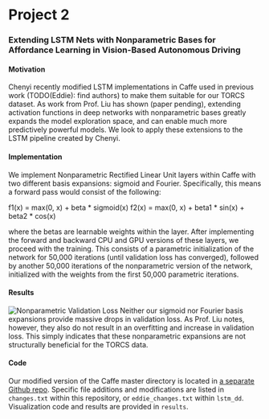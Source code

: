 # Project 2
### Extending LSTM Nets with Nonparametric Bases for Affordance Learning in Vision-Based Autonomous Driving

#### Motivation
Chenyi recently modified LSTM implementations in Caffe used in previous work (TODO(Eddie): find authors) to make them suitable for our TORCS dataset.  As work from Prof. Liu has shown (paper pending), extending activation functions in deep networks with nonparametric bases greatly expands the model exploration space, and can enable much more predictively powerful models.  We look to apply these extensions to the LSTM pipeline created by Chenyi.

#### Implementation
We implement Nonparametric Rectified Linear Unit layers within Caffe with two different basis expansions: sigmoid and Fourier.  Specifically, this means a forward pass would consist of the following:

f1(x) = max(0, x) + beta * sigmoid(x)
f2(x) = max(0, x) + beta1 * sin(x) + beta2 * cos(x)

where the betas are learnable weights within the layer.  After implementing the forward and backward CPU and GPU versions of these layers, we proceed with the training.  This consists of a parametric initialization of the network for 50,000 iterations (until validation loss has converged), followed by another 50,000 iterations of the nonparametric version of the network, initialized with the weights from the first 50,000 parametric iterations.

#### Results
![Nonparametric Validation Loss][results]
Neither our sigmoid nor Fourier basis expansions provide massive drops in validation loss.  As Prof. Liu notes, however, they also do not result in an overfitting and increase in validation loss.  This simply indicates that these nonparametric expansions are not structurally beneficial for the TORCS data.

[results]: https://github.com/edz504/project2/results/np_together_50_init50.png "Nonparametric Validation Loss"


#### Code
Our modified version of the Caffe master directory is located in [a separate Github repo](https://github.com/edz504/lstm_dd/).  Specific file additions and modifications are listed in `changes.txt` within this repository, or `eddie_changes.txt` within `lstm_dd`.  Visualization code and results are provided in `results`.